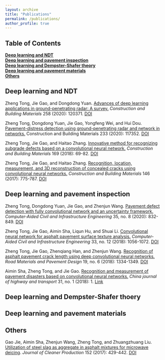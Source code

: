 ```yaml
---
layout: archive
title: "Publications"
permalink: /publications/
author_profile: true
---
```


## **Table of Contents**<br />
<a href="#NDT">**Deep learning and NDT**<br />
<a href="#inspection">**Deep learning and pavement inspection**<br />
<a href="#DST">**Deep learning and Dempster-Shafer theory**<br />
<a href="#materials">**Deep learning and pavement materials**<br />
<a href="#others">**Others**<br />


## <a id="NDT"/>**Deep learning and NDT**

Zheng Tong, Jie Gao, and Dongdong Yuan. [Advances of deep learning applications in ground-penetrating radar: A survey.](https://github.com/tongzheng1992/tongzheng1992.github.io/blob/master/pdf_publications/NDT/tong2020advances.pdf) *Construction and Building Materials* 258 (2020): 120371. [DOI](https://doi.org/10.1016/j.conbuildmat.2020.120371)<br />
  
Zheng Tong, Dongdong Yuan, Jie Gao, Yongfeng Wei, and Hui Dou. [Pavement-distress detection using ground-penetrating radar and network in networks.](https://github.com/tongzheng1992/tongzheng1992.github.io/blob/master/pdf_publications/NDT/tong2020pavement.pdf) Construction and Building Materials 233 (2020): 117352. [DOI](https://doi.org/10.1016/j.conbuildmat.2019.117352)<br />

Zheng Tong, Jie Gao, and Haitao Zhang. [Innovative method for recognizing subgrade defects based on a convolutional neural network.](https://github.com/tongzheng1992/tongzheng1992.github.io/blob/master/pdf_publications/NDT/tong2018innovative.pdf) *Construction and Building Materials* 169 (2018): 69-82. [DOI](https://doi.org/10.1016/j.conbuildmat.2018.02.081)<br />
  
Zheng Tong, Jie Gao, and Haitao Zhang. [Recognition, location, measurement, and 3D reconstruction of concealed cracks using convolutional neural networks.](https://github.com/tongzheng1992/tongzheng1992.github.io/blob/master/pdf_publications/NDT/tong2017recognition.pdf) *Construction and Building Materials* 146 (2017): 775-787. [DOI](https://doi.org/10.1016/j.conbuildmat.2017.04.097)<br />

  
## <a id="inspection"/>**Deep learning and pavement inspection**

Zheng Tong, Dongdong Yuan, Jie Gao, and Zhenjun Wang. [Pavement defect detection with fully convolutional network and an uncertainty framework.](https://github.com/tongzheng1992/tongzheng1992.github.io/blob/master/pdf_publications/inspection/tong2020pavement.pdf) *Computer‐Aided Civil and Infrastructure Engineering* 35, no. 8 (2020): 832-849. [DOI](https://doi.org/10.1111/mice.12533)<br />

Zheng Tong, Jie Gao, Aimin Sha, Liqun Hu, and Shuai Li. [Convolutional neural network for asphalt pavement surface texture analysis.](https://github.com/tongzheng1992/tongzheng1992.github.io/blob/master/pdf_publications/inspection/tong2018convolutional.pdf) *Computer‐Aided Civil and Infrastructure Engineering* 33, no. 12 (2018): 1056-1072. [DOI](https://doi.org/10.1080/14680629.2017.1308265)<br />

Zheng Tong, Jie Gao, Zhenqiang Han, and Zhenjun Wang. [Recognition of asphalt pavement crack length using deep convolutional neural networks.](https://github.com/tongzheng1992/tongzheng1992.github.io/blob/master/pdf_publications/inspection/tong2018recognition.pdf) *Road Materials and Pavement Design* 19, no. 6 (2018): 1334-1349. [DOI](https://doi.org/10.1080/14680629.2017.1308265)<br />
  
Aimin Sha, Zheng Tong, and Jie Gao. [Recognition and measurement of pavement disasters based on convolutional neural networks.](https://github.com/tongzheng1992/tongzheng1992.github.io/blob/master/pdf_publications/inspection/%E6%B8%85%E6%A0%B7-%E6%B2%99%E7%88%B1%E6%B0%91%E7%AD%89.%E5%9F%BA%E4%BA%8E%E5%8D%B7%E7%A7%AF%E7%A5%9E%E7%BB%8F%E7%BD%91%E7%BB%9C%E7%9A%84%E8%B7%AF%E8%A1%A8%E7%97%85%E5%AE%B3%E8%AF%86%E5%88%AB%E4%B8%8E%E6%B5%8B%E9%87%8F.pdf) *China journal of highway and transport* 31, no. 1 (2018): 1. [Link](https://kns.cnki.net/kcms/detail/detail.aspx?dbcode=CJFD&dbname=CJFDLAST2018&filename=ZGGL201801002&uniplatform=NZKPT&v=IkHxrZggLKr4jY5Hdoz68pSEMmIdd9XiuVvODvR-AgG1IFJnbo_9TNirrYk1Y0Dp)<br />
 
## <a id="DST"/>**Deep learning and Dempster-Shafer thoery**


## <a id="materials"/>**Deep learning and pavement materials**


## <a id="others"/>**Others**
  
Gao Jie, Aimin Sha, Zhenjun Wang, Zheng Tong, and Zhuangzhuang Liu. [Utilization of steel slag as aggregate in asphalt mixtures for microwave deicing](https://github.com/tongzheng1992/tongzheng1992.github.io/blob/master/pdf_publications/others/gao2017utilization.pdf). *Journal of Cleaner Production* 152 (2017): 429-442. [DOI](https://doi.org/10.1016/j.conbuildmat.2017.04.097)<br />
